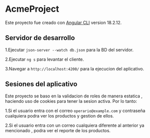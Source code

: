# AcmeProject

Este proyecto fue creado con [Angular CLI](https://github.com/angular/angular-cli) version 18.2.12.

## Servidor de desarrollo

1.Ejecutar `json-server --watch db.json` para la BD del servidor.

2.Ejecutar `ng s` para levantar el cliente.

3.Navegar a `http://localhost:4200/` para la ejecucion del aplicativo.

## Sesiones del aplicativo

Este proyecto se baso en la validacion de roles de manera estatica , haciendo uso de cookies para tener la sesion activa.
Por lo tanto:

1.Si el usuario entra con el correo `operario@example.com` y contraseña cualquiera podra ver los productos y gestion de ellos.

2.Si el usuario entra con un correo cualquiera diferente al anterior ya mencionado , podra ver el reporte de los productos.
